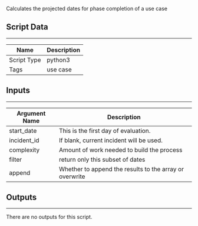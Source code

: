 Calculates the projected dates for phase completion of a use case

## Script Data
---

| **Name** | **Description** |
| --- | --- |
| Script Type | python3 |
| Tags | use case |

## Inputs
---

| **Argument Name** | **Description** |
| --- | --- |
| start_date | This is the first day of evaluation. |
| incident_id | If blank, current incident will be used. |
| complexity | Amount of work needed to build the process |
| filter | return only this subset of dates |
| append | Whether to append the results to the array or overwrite |

## Outputs
---
There are no outputs for this script.
